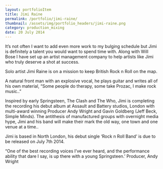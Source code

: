 ```yaml
---
layout: portfolioItem
title: Jimi Raine
permalink: /portfolio/jimi-raine/
thumbnail: /assets/img/portfolio_headers/jimi-raine.png
category: production_mixing
date: 20 July 2014
---
```


It’s not often I want to add even more work to my bulging schedule but Jimi is definitely a talent you would want to spend time with. Along with Will Bose I have set up an artist management company to help artists like Jimi who truly deserve a shot at success.

Solo artist Jimi Raine is on a mission to keep British Rock n Roll on the map.

A natural front man with an explosive vocal, he plays guitar and writes all of his own material, “Some people do therapy, some take Prozac, I make rock music..”

Inspired by early Springsteen, The Clash and The Who, Jimi is completing the recording his debut album at Assault and Battery studios, London with multi-award winning Producer Andy Wright and Gavin Goldberg (Jeff Beck, Simple Minds).  The antithesis of manufactured groups with overnight media hype, Jimi and his band will make their mark the old way, one town and one venue at a time..  

Jimi is based in North London, his debut single ‘Rock n Roll Band’ is due to be released on July 7th 2014.  

“One of the best recording voices I’ve ever heard, and the performance ability that dare I say, is up there with a young Springsteen.’  Producer, Andy Wright
